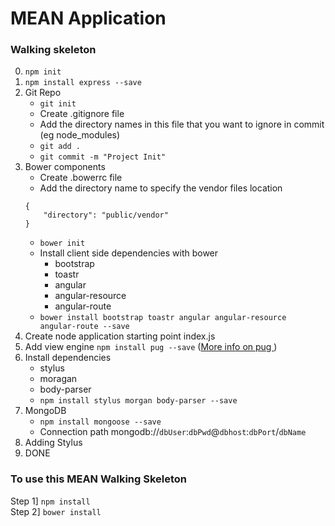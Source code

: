 # MEAN Application

### Walking skeleton
0. `npm init`
0. `npm install express --save`
0. Git Repo
    * `git init`
    * Create .gitignore file
    * Add the directory names in this file that you want to ignore in commit (eg node_modules)
    * `git add .`
    * `git commit -m "Project Init"`
0. Bower components
    * Create .bowerrc file
    * Add the directory name to specify the vendor files location
    ```
    {
        "directory": "public/vendor"
    }
    ```
    * `bower init`
    * Install client side dependencies with bower
        * bootstrap
        * toastr
        * angular
        * angular-resource
        * angular-route
    * `bower install bootstrap toastr angular angular-resource angular-route --save`
0. Create node application starting point index.js
0. Add view engine `npm install pug --save` ([More info on pug  ](https://pugjs.org/language/attributes.html))
0. Install dependencies
    * stylus
    * moragan
    * body-parser
    * `npm install stylus morgan body-parser --save`
0. MongoDB
    * `npm install mongoose --save`
    * Connection path mongodb://`dbUser`:`dbPwd`@`dbhost`:`dbPort`/`dbName`
0. Adding Stylus
0. DONE

### To use this MEAN Walking Skeleton
Step 1] `npm install`<br>
Step 2] `bower install`<br>
